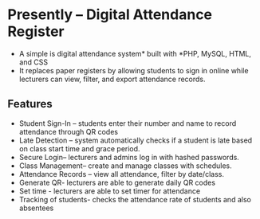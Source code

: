 # Presently – Digital Attendance Register  
- A simple is digital attendance system* built with *PHP, MySQL, HTML, and CSS
- It replaces paper registers by allowing students to sign in online while lecturers can view, filter, and export attendance records.  

 ## Features  
 - Student Sign-In – students enter their number and name to record attendance through QR codes
- Late Detection – system automatically checks if a student is late based on class start time and grace period.  
- Secure Login– lecturers and admins log in with hashed passwords.  
- Class Management– create and manage classes with schedules.  
- Attendance Records – view all attendance, filter by date/class.
- Generate QR- lecturers are able to generate daily QR codes
- Set time - lecturers are able to set timer for attendance
- Tracking of students- checks the attendance rate of students and also absentees
